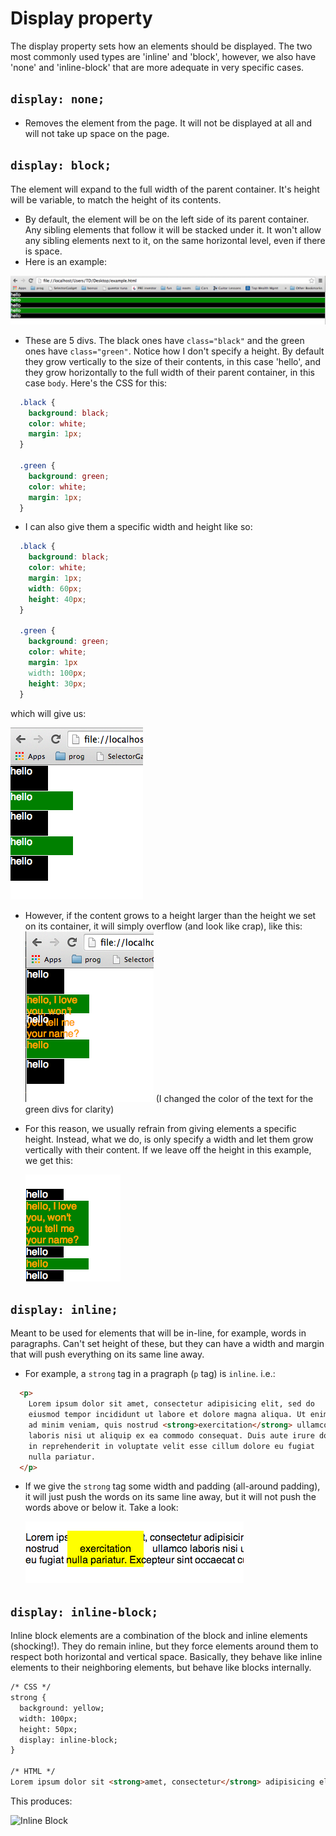 # Display property

The display property sets how an elements should be displayed. The two most commonly used types are 'inline' and 'block', however, we also have 'none' and 'inline-block' that are more adequate in very specific cases.

## `display: none;`

- Removes the element from the page. It will not be displayed at all and will not take up space on the page.

## `display: block;`

The element will expand to the full width of the parent container. It's height will be variable, to match the height of its contents.

  - By default, the element will be on the left side of its parent container. Any sibling elements that follow it will be stacked under it. It won't allow any  sibling elements next to it, on the same horizontal level, even if there is space.
  - Here is an example:

  ![display-block](./display-block.png)

  - These are 5 divs. The black ones have `class="black"` and the green ones have `class="green"`. Notice how I don't specify a height. By default they grow vertically to the size of their contents, in this case 'hello', and they grow horizontally to the full width of their parent container, in this case `body`. Here's the CSS for this:

  ```css
    .black {
      background: black;
      color: white;
      margin: 1px;
    }

    .green {
      background: green;
      color: white;
      margin: 1px;
    }
  ```

  - I can also give them a specific width and height like so:

  ```css
    .black {
      background: black;
      color: white;
      margin: 1px;
      width: 60px;
      height: 40px;
    }

    .green {
      background: green;
      color: white;
      margin: 1px
      width: 100px;
      height: 30px;
    }
  ```

  which will give us:

  ![width-and-height](./width-and-height.png)

  - However, if the content grows to a height larger than the height we set on its container, it will simply overflow (and look like crap), like this:
    ![Overflowing content](./overgrown-content.png)
    (I changed the color of the text for the green divs for clarity)
  - For this reason, we usually refrain from giving elements a specific height. Instead, what we do, is only specify a width and let them grow vertically with their content. If we leave off the height in this example, we get this:

    ![Growing element](./growing-elements.png)

## `display: inline;`

Meant to be used for elements that will be in-line, for example, words
in paragraphs. Can't set height of these, but they can have a width and
margin that will push everything on its same line away.

  - For example, a `strong` tag in a pragraph (`p` tag) is `inline`. i.e.:

  ```html
    <p>
      Lorem ipsum dolor sit amet, consectetur adipisicing elit, sed do
      eiusmod tempor incididunt ut labore et dolore magna aliqua. Ut enim
      ad minim veniam, quis nostrud <strong>exercitation</strong> ullamco
      laboris nisi ut aliquip ex ea commodo consequat. Duis aute irure dolor
      in reprehenderit in voluptate velit esse cillum dolore eu fugiat
      nulla pariatur.
    </p>
  ```

  - If we give the `strong` tag some width and padding (all-around padding), it will just push the words on its same line away, but it will not push the words above or below it. Take a look:

    ![inline](./inline.png)

## `display: inline-block;`

Inline block elements are a combination of the block and inline elements (shocking!). They do remain inline, but they force elements around them to respect both horizontal and vertical space. Basically, they behave like inline elements to their neighboring elements, but behave like blocks internally.

```html
/* CSS */
strong {
  background: yellow;
  width: 100px;
  height: 50px;
  display: inline-block;
}

/* HTML */
Lorem ipsum dolor sit <strong>amet, consectetur</strong> adipisicing elit, sed do eiusmod tempor incididunt...
```

This produces:

![Inline Block](.inline-block.png)
